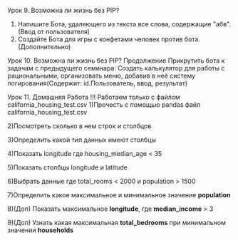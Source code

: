 Урок 9. Возможна ли жизнь без PIP?
1) Напишите Бота, удаляющего из текста все слова, содержащие "абв". (Ввод от пользователя)
2) Создайте Бота для игры с конфетами человек против бота. (Дополнительно)

Урок 10. Возможна ли жизнь без PIP? Продолжение
Прикрутить бота к задачам с предыдущего семинара:
Создать калькулятор для работы с рациональными, организовать меню, добавив в неё систему логирования(Содержит: id.Пользователь, ввод, результат)

Урок 11.
Домашняя Работа !!!
Работаем только с файлом california_housing_test.csv 
1)Прочесть с помощью pandas файл california_housing_test.csv 

2)Посмотреть сколько в нем строк и столбцов

3)Определить какой тип данных имеют столбцы

4)Показать longitude где housing_median_age < 35

5)Показать столбцы longitude и latitude

6)Выбрать данные где total_rooms < 2000 и population > 1500
  
7)Определить какое максимальное и минимальное значение **population**

8)(Доп) Показать максимальное **longitude**, где **median_income** > 3

9)(Доп) Узнать какая максимальная **total_bedrooms** при минимальном значении **households**


